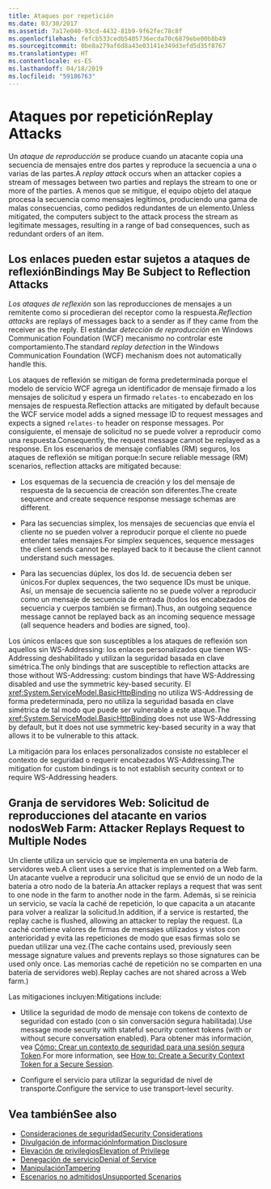 ```yaml
---
title: Ataques por repetición
ms.date: 03/30/2017
ms.assetid: 7a17e040-93cd-4432-81b9-9f62fec78c8f
ms.openlocfilehash: fefcb533cedb5405736ecda70c6879ebe00b8b49
ms.sourcegitcommit: 0be8a279af6d8a43e03141e349d3efd5d35f8767
ms.translationtype: HT
ms.contentlocale: es-ES
ms.lasthandoff: 04/18/2019
ms.locfileid: "59186763"
---
```

# <a name="replay-attacks"></a><span data-ttu-id="83887-102">Ataques por repetición</span><span class="sxs-lookup"><span data-stu-id="83887-102">Replay Attacks</span></span>
<span data-ttu-id="83887-103">Un *ataque de reproducción* se produce cuando un atacante copia una secuencia de mensajes entre dos partes y reproduce la secuencia a una o varias de las partes.</span><span class="sxs-lookup"><span data-stu-id="83887-103">A *replay attack* occurs when an attacker copies a stream of messages between two parties and replays the stream to one or more of the parties.</span></span> <span data-ttu-id="83887-104">A menos que se mitigue, el equipo objeto del ataque procesa la secuencia como mensajes legítimos, produciendo una gama de malas consecuencias, como pedidos redundantes de un elemento.</span><span class="sxs-lookup"><span data-stu-id="83887-104">Unless mitigated, the computers subject to the attack process the stream as legitimate messages, resulting in a range of bad consequences, such as redundant orders of an item.</span></span>  
  
## <a name="bindings-may-be-subject-to-reflection-attacks"></a><span data-ttu-id="83887-105">Los enlaces pueden estar sujetos a ataques de reflexión</span><span class="sxs-lookup"><span data-stu-id="83887-105">Bindings May Be Subject to Reflection Attacks</span></span>  
 <span data-ttu-id="83887-106">*Los ataques de reflexión* son las reproducciones de mensajes a un remitente como si procedieran del receptor como la respuesta.</span><span class="sxs-lookup"><span data-stu-id="83887-106">*Reflection attacks* are replays of messages back to a sender as if they came from the receiver as the reply.</span></span> <span data-ttu-id="83887-107">El estándar *detección de reproducción* en Windows Communication Foundation (WCF) mecanismo no controlar este comportamiento.</span><span class="sxs-lookup"><span data-stu-id="83887-107">The standard *replay detection* in the Windows Communication Foundation (WCF) mechanism does not automatically handle this.</span></span>  
  
 <span data-ttu-id="83887-108">Los ataques de reflexión se mitigan de forma predeterminada porque el modelo de servicio WCF agrega un identificador de mensaje firmado a los mensajes de solicitud y espera un firmado `relates-to` encabezado en los mensajes de respuesta.</span><span class="sxs-lookup"><span data-stu-id="83887-108">Reflection attacks are mitigated by default because the WCF service model adds a signed message ID to request messages and expects a signed `relates-to` header on response messages.</span></span> <span data-ttu-id="83887-109">Por consiguiente, el mensaje de solicitud no se puede volver a reproducir como una respuesta.</span><span class="sxs-lookup"><span data-stu-id="83887-109">Consequently, the request message cannot be replayed as a response.</span></span> <span data-ttu-id="83887-110">En los escenarios de mensaje confiables (RM) seguros, los ataques de reflexión se mitigan porque:</span><span class="sxs-lookup"><span data-stu-id="83887-110">In secure reliable message (RM) scenarios, reflection attacks are mitigated because:</span></span>  
  
-   <span data-ttu-id="83887-111">Los esquemas de la secuencia de creación y los del mensaje de respuesta de la secuencia de creación son diferentes.</span><span class="sxs-lookup"><span data-stu-id="83887-111">The create sequence and create sequence response message schemas are different.</span></span>  
  
-   <span data-ttu-id="83887-112">Para las secuencias símplex, los mensajes de secuencias que envía el cliente no se pueden volver a reproducir porque el cliente no puede entender tales mensajes.</span><span class="sxs-lookup"><span data-stu-id="83887-112">For simplex sequences, sequence messages the client sends cannot be replayed back to it because the client cannot understand such messages.</span></span>  
  
-   <span data-ttu-id="83887-113">Para las secuencias dúplex, los dos Id. de secuencia deben ser únicos.</span><span class="sxs-lookup"><span data-stu-id="83887-113">For duplex sequences, the two sequence IDs must be unique.</span></span> <span data-ttu-id="83887-114">Así, un mensaje de secuencia saliente no se puede volver a reproducir como un mensaje de secuencia de entrada (todos los encabezados de secuencia y cuerpos también se firman).</span><span class="sxs-lookup"><span data-stu-id="83887-114">Thus, an outgoing sequence message cannot be replayed back as an incoming sequence message (all sequence headers and bodies are signed, too).</span></span>  
  
 <span data-ttu-id="83887-115">Los únicos enlaces que son susceptibles a los ataques de reflexión son aquellos sin WS-Addressing: los enlaces personalizados que tienen WS-Addressing deshabilitado y utilizan la seguridad basada en clave simétrica.</span><span class="sxs-lookup"><span data-stu-id="83887-115">The only bindings that are susceptible to reflection attacks are those without WS-Addressing: custom bindings that have WS-Addressing disabled and use the symmetric key-based security.</span></span> <span data-ttu-id="83887-116">El <xref:System.ServiceModel.BasicHttpBinding> no utiliza WS-Addressing de forma predeterminada, pero no utiliza la seguridad basada en clave simétrica de tal modo que puede ser vulnerable a este ataque.</span><span class="sxs-lookup"><span data-stu-id="83887-116">The <xref:System.ServiceModel.BasicHttpBinding> does not use WS-Addressing by default, but it does not use symmetric key-based security in a way that allows it to be vulnerable to this attack.</span></span>  
  
 <span data-ttu-id="83887-117">La mitigación para los enlaces personalizados consiste no establecer el contexto de seguridad o requerir encabezados WS-Addressing.</span><span class="sxs-lookup"><span data-stu-id="83887-117">The mitigation for custom bindings is to not establish security context or to require WS-Addressing headers.</span></span>  
  
## <a name="web-farm-attacker-replays-request-to-multiple-nodes"></a><span data-ttu-id="83887-118">Granja de servidores Web: Solicitud de reproducciones del atacante en varios nodos</span><span class="sxs-lookup"><span data-stu-id="83887-118">Web Farm: Attacker Replays Request to Multiple Nodes</span></span>  
 <span data-ttu-id="83887-119">Un cliente utiliza un servicio que se implementa en una batería de servidores web.</span><span class="sxs-lookup"><span data-stu-id="83887-119">A client uses a service that is implemented on a Web farm.</span></span> <span data-ttu-id="83887-120">Un atacante vuelve a reproducir una solicitud que se envió de un nodo de la batería a otro nodo de la batería.</span><span class="sxs-lookup"><span data-stu-id="83887-120">An attacker replays a request that was sent to one node in the farm to another node in the farm.</span></span> <span data-ttu-id="83887-121">Además, si se reinicia un servicio, se vacía la caché de repetición, lo que capacita a un atacante para volver a realizar la solicitud.</span><span class="sxs-lookup"><span data-stu-id="83887-121">In addition, if a service is restarted, the replay cache is flushed, allowing an attacker to replay the request.</span></span> <span data-ttu-id="83887-122">(La caché contiene valores de firmas de mensajes utilizados y vistos con anterioridad y evita las repeticiones de modo que esas firmas solo se puedan utilizar una vez.</span><span class="sxs-lookup"><span data-stu-id="83887-122">(The cache contains used, previously seen message signature values and prevents replays so those signatures can be used only once.</span></span> <span data-ttu-id="83887-123">Las memorias caché de repetición no se comparten en una batería de servidores web).</span><span class="sxs-lookup"><span data-stu-id="83887-123">Replay caches are not shared across a Web farm.)</span></span>  
  
 <span data-ttu-id="83887-124">Las mitigaciones incluyen:</span><span class="sxs-lookup"><span data-stu-id="83887-124">Mitigations include:</span></span>  
  
-   <span data-ttu-id="83887-125">Utilice la seguridad de modo de mensaje con tokens de contexto de seguridad con estado (con o sin conversación segura habilitada).</span><span class="sxs-lookup"><span data-stu-id="83887-125">Use message mode security with stateful security context tokens (with or without secure conversation enabled).</span></span> <span data-ttu-id="83887-126">Para obtener más información, vea [Cómo: Crear un contexto de seguridad para una sesión segura Token](../../../../docs/framework/wcf/feature-details/how-to-create-a-security-context-token-for-a-secure-session.md).</span><span class="sxs-lookup"><span data-stu-id="83887-126">For more information, see [How to: Create a Security Context Token for a Secure Session](../../../../docs/framework/wcf/feature-details/how-to-create-a-security-context-token-for-a-secure-session.md).</span></span>  
  
-   <span data-ttu-id="83887-127">Configure el servicio para utilizar la seguridad de nivel de transporte.</span><span class="sxs-lookup"><span data-stu-id="83887-127">Configure the service to use transport-level security.</span></span>  
  
## <a name="see-also"></a><span data-ttu-id="83887-128">Vea también</span><span class="sxs-lookup"><span data-stu-id="83887-128">See also</span></span>

- [<span data-ttu-id="83887-129">Consideraciones de seguridad</span><span class="sxs-lookup"><span data-stu-id="83887-129">Security Considerations</span></span>](../../../../docs/framework/wcf/feature-details/security-considerations-in-wcf.md)
- [<span data-ttu-id="83887-130">Divulgación de información</span><span class="sxs-lookup"><span data-stu-id="83887-130">Information Disclosure</span></span>](../../../../docs/framework/wcf/feature-details/information-disclosure.md)
- [<span data-ttu-id="83887-131">Elevación de privilegios</span><span class="sxs-lookup"><span data-stu-id="83887-131">Elevation of Privilege</span></span>](../../../../docs/framework/wcf/feature-details/elevation-of-privilege.md)
- [<span data-ttu-id="83887-132">Denegación de servicio</span><span class="sxs-lookup"><span data-stu-id="83887-132">Denial of Service</span></span>](../../../../docs/framework/wcf/feature-details/denial-of-service.md)
- [<span data-ttu-id="83887-133">Manipulación</span><span class="sxs-lookup"><span data-stu-id="83887-133">Tampering</span></span>](../../../../docs/framework/wcf/feature-details/tampering.md)
- [<span data-ttu-id="83887-134">Escenarios no admitidos</span><span class="sxs-lookup"><span data-stu-id="83887-134">Unsupported Scenarios</span></span>](../../../../docs/framework/wcf/feature-details/unsupported-scenarios.md)

